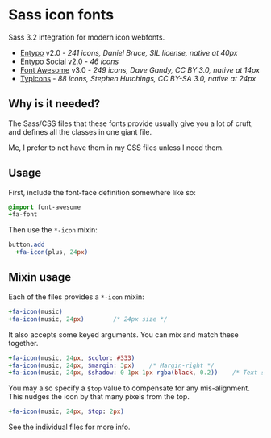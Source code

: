 Sass icon fonts
===============

Sass 3.2 integration for modern icon webfonts.

 * [Entypo] v2.0 - *241 icons, Daniel Bruce, SIL license, native at 40px*
 * [Entypo Social][Entypo] v2.0 - *46 icons*
 * [Font Awesome] v3.0 - *249 icons, Dave Gandy, CC BY 3.0, native at 14px*
 * [Typicons] - *88 icons, Stephen Hutchings, CC BY-SA 3.0, native at 24px*

[Font Awesome]: http://fortawesome.github.com/Font-Awesome/
[Entypo]: http://www.entypo.com/
[Typicons]: http://typicons.com/

Why is it needed?
-----------------

The Sass/CSS files that these fonts provide usually give you a lot of cruft, and 
defines all the classes in one giant file.

Me, I prefer to not have them in my CSS files unless I need them.

Usage
-----

First, include the font-face definition somewhere like so:

``` sass
@import font-awesome
+fa-font
```

Then use the `*-icon` mixin:

``` sass
button.add
  +fa-icon(plus, 24px)
```

Mixin usage
-----------

Each of the files provides a `*-icon` mixin:

``` sass
+fa-icon(music)
+fa-icon(music, 24px)        /* 24px size */
```

It also accepts some keyed arguments. You can mix and match these together.

``` sass
+fa-icon(music, 24px, $color: #333)
+fa-icon(music, 24px, $margin: 3px)    /* Margin-right */
+fa-icon(music, 24px, $shadow: 0 1px 1px rgba(black, 0.2))    /* Text shadow */
```

You may also specify a `$top` value to compensate for any mis-alignment.
This nudges the icon by that many pixels from the top.

``` sass
+fa-icon(music, 24px, $top: 2px)
```

See the individual files for more info.

